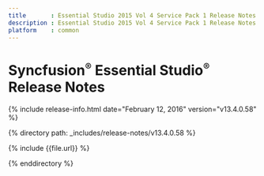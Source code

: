 ```yaml
---
title       : Essential Studio 2015 Vol 4 Service Pack 1 Release Notes
description : Essential Studio 2015 Vol 4 Service Pack 1 Release Notes
platform    : common
---
```


# Syncfusion<sup style="font-size:70%">&reg;</sup> Essential Studio<sup style="font-size:70%">&reg;</sup> Release Notes

{% include release-info.html date="February 12, 2016" version="v13.4.0.58" %} 

{% directory path: _includes/release-notes/v13.4.0.58 %}

{% include {{file.url}} %}

{% enddirectory %}